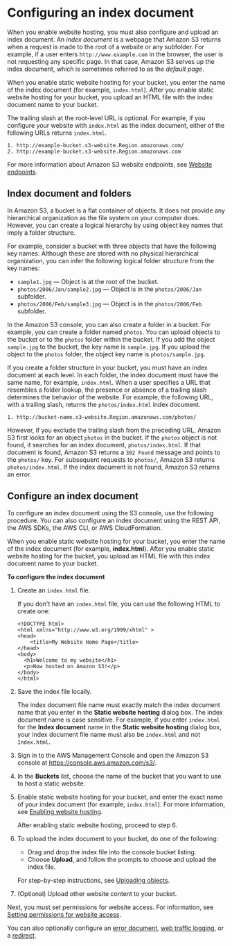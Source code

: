 # Configuring an index document<a name="IndexDocumentSupport"></a>

When you enable website hosting, you must also configure and upload an index document\. An *index document* is a webpage that Amazon S3 returns when a request is made to the root of a website or any subfolder\. For example, if a user enters `http://www.example.com` in the browser, the user is not requesting any specific page\. In that case, Amazon S3 serves up the index document, which is sometimes referred to as the *default page*\.

When you enable static website hosting for your bucket, you enter the name of the index document \(for example, `index.html`\)\. After you enable static website hosting for your bucket, you upload an HTML file with the index document name to your bucket\. 

The trailing slash at the root\-level URL is optional\. For example, if you configure your website with `index.html` as the index document, either of the following URLs returns `index.html`\.

```
1. http://example-bucket.s3-website.Region.amazonaws.com/
2. http://example-bucket.s3-website.Region.amazonaws.com
```

For more information about Amazon S3 website endpoints, see [Website endpoints](WebsiteEndpoints.md)\.

## Index document and folders<a name="IndexDocumentsandFolders"></a>

In Amazon S3, a bucket is a flat container of objects\. It does not provide any hierarchical organization as the file system on your computer does\. However, you can create a logical hierarchy by using object key names that imply a folder structure\. 

For example, consider a bucket with three objects that have the following key names\. Although these are stored with no physical hierarchical organization, you can infer the following logical folder structure from the key names:
+ `sample1.jpg` — Object is at the root of the bucket\.
+ `photos/2006/Jan/sample2.jpg` — Object is in the `photos/2006/Jan` subfolder\.
+ `photos/2006/Feb/sample3.jpg` — Object is in the `photos/2006/Feb` subfolder\. 

In the Amazon S3 console, you can also create a folder in a bucket\. For example, you can create a folder named `photos`\. You can upload objects to the bucket or to the `photos` folder within the bucket\. If you add the object `sample.jpg` to the bucket, the key name is `sample.jpg`\. If you upload the object to the `photos` folder, the object key name is `photos/sample.jpg`\.

If you create a folder structure in your bucket, you must have an index document at each level\. In each folder, the index document must have the same name, for example, `index.html`\. When a user specifies a URL that resembles a folder lookup, the presence or absence of a trailing slash determines the behavior of the website\. For example, the following URL, with a trailing slash, returns the `photos/index.html` index document\. 

```
1. http://bucket-name.s3-website.Region.amazonaws.com/photos/
```

However, if you exclude the trailing slash from the preceding URL, Amazon S3 first looks for an object `photos` in the bucket\. If the `photos` object is not found, it searches for an index document, `photos/index.html`\. If that document is found, Amazon S3 returns a `302 Found` message and points to the `photos/` key\. For subsequent requests to `photos/`, Amazon S3 returns `photos/index.html`\. If the index document is not found, Amazon S3 returns an error\.

## Configure an index document<a name="configuring-index-document"></a>

To configure an index document using the S3 console, use the following procedure\. You can also configure an index document using the REST API, the AWS SDKs, the AWS CLI, or AWS CloudFormation\. 

When you enable static website hosting for your bucket, you enter the name of the index document \(for example, **index\.html**\)\. After you enable static website hosting for the bucket, you upload an HTML file with this index document name to your bucket\.

**To configure the index document**

1. Create an `index.html` file\.

   If you don't have an `index.html` file, you can use the following HTML to create one:

   ```
   <!DOCTYPE html>
   <html xmlns="http://www.w3.org/1999/xhtml" >
   <head>
       <title>My Website Home Page</title>
   </head>
   <body>
     <h1>Welcome to my website</h1>
     <p>Now hosted on Amazon S3!</p>
   </body>
   </html>
   ```

1. Save the index file locally\.

   The index document file name must exactly match the index document name that you enter in the **Static website hosting** dialog box\. The index document name is case sensitive\. For example, if you enter `index.html` for the **Index document** name in the **Static website hosting** dialog box, your index document file name must also be `index.html` and not `Index.html`\.

1. Sign in to the AWS Management Console and open the Amazon S3 console at [https://console\.aws\.amazon\.com/s3/](https://console.aws.amazon.com/s3/)\.

1. In the **Buckets** list, choose the name of the bucket that you want to use to host a static website\.

1. Enable static website hosting for your bucket, and enter the exact name of your index document \(for example, `index.html`\)\. For more information, see [Enabling website hosting](EnableWebsiteHosting.md)\.

   After enabling static website hosting, proceed to step 6\. 

1. To upload the index document to your bucket, do one of the following:
   + Drag and drop the index file into the console bucket listing\.
   + Choose **Upload**, and follow the prompts to choose and upload the index file\.

   For step\-by\-step instructions, see [Uploading objects](upload-objects.md)\.

1. \(Optional\) Upload other website content to your bucket\.

Next, you must set permissions for website access\. For information, see [Setting permissions for website access](WebsiteAccessPermissionsReqd.md)\. 

You can also optionally configure an [error document](CustomErrorDocSupport.md), [web traffic logging](LoggingWebsiteTraffic.md), or a [redirect](how-to-page-redirect.md)\.
